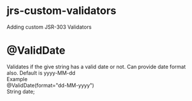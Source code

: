 # jrs-custom-validators
Adding custom JSR-303 Validators


@ValidDate
===============
Validates if the give string has a valid date or not. Can provide date format also. Default is yyyy-MM-dd
<br />
Example
<br />
@ValidDate(format="dd-MM-yyyy")
<br />
String date;

